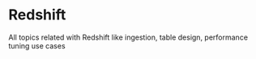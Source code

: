 # Redshift
All topics related with Redshift like ingestion, table design, performance tuning  use cases
